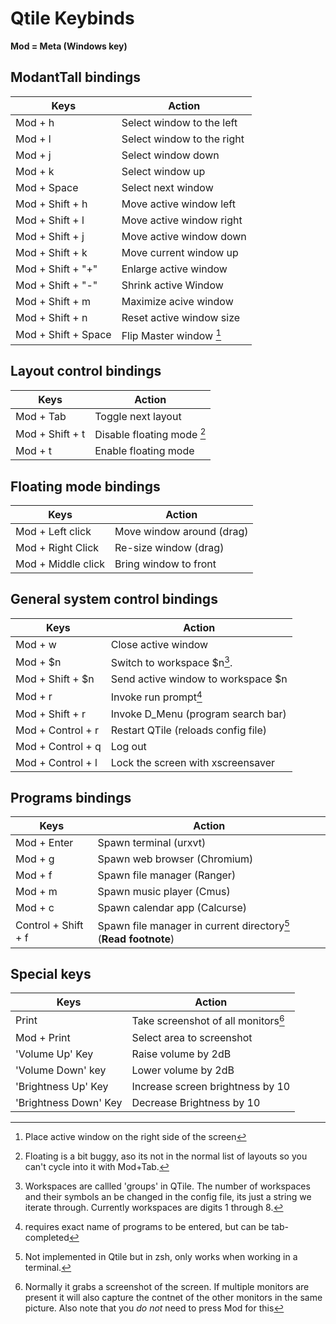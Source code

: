 # Qtile Keybinds

**Mod = Meta (Windows key)**

## ModantTall bindings

| **Keys**  | **Action**  |
|---|---|
| Mod + h  | Select window to the left  |
| Mod + l  | Select window to the right  |
| Mod + j  | Select window down   |
| Mod + k  | Select window up  |
| Mod + Space  | Select next window  |
| Mod + Shift + h  | Move active window left  |
| Mod + Shift + l  | Move active window right  |
| Mod + Shift + j  | Move active window down  |
| Mod + Shift + k  | Move current window up |
| Mod + Shift + "+"  | Enlarge active window  |
| Mod + Shift + "-"  | Shrink active Window  |
| Mod + Shift + m  | Maximize acive window  |
| Mod + Shift + n  | Reset active window size  |
| Mod + Shift + Space  | Flip Master window [^1] |


## Layout control bindings

| **Keys**  | **Action**  |
|---|---|
| Mod + Tab  | Toggle next layout  |
| Mod + Shift + t  | Disable floating mode [^2]  |
| Mod + t  | Enable floating mode  |

## Floating mode bindings

| **Keys**  | **Action**  |
|---|---|
| Mod + Left click  | Move window around (drag)  |
| Mod + Right Click  | Re-size window (drag)  |
| Mod + Middle click  | Bring window to front  |
 
## General system control bindings

| **Keys**  | **Action**  |
|---|---|
| Mod + w  | Close active window  |
| Mod + \$n | Switch to workspace $n[^3].
| Mod + Shift + \$n | Send active window to workspace \$n
| Mod + r  | Invoke run prompt[^4]  |
| Mod + Shift + r  | Invoke D_Menu (program search bar)   |
| Mod + Control + r  | Restart QTile (reloads config file) |
| Mod + Control + q  | Log out  |
| Mod + Control + l  | Lock the screen with xscreensaver  |

## Programs bindings

| **Keys**  | **Action**  |
|---|---|
| Mod + Enter  | Spawn terminal (urxvt)  |
| Mod + g  | Spawn web browser (Chromium)   |
| Mod + f  | Spawn file manager (Ranger)   |
| Mod + m  | Spawn music player (Cmus) |
| Mod + c  | Spawn calendar app (Calcurse) |
| Control + Shift + f  | Spawn file manager in current directory[^5] (**Read footnote**) |


## Special keys

| **Keys**  | **Action**  |
|---|---|
| Print  | Take screenshot of all monitors[^6] |
| Mod + Print  | Select area to screenshot  |
| 'Volume Up' Key  | Raise volume by 2dB  	|
| 'Volume Down' key  | Lower volume by 2dB  |
| 'Brightness Up' Key  | Increase screen brightness by 10  |
| 'Brightness Down' Key  | Decrease Brightness by 10       |


[^1]: Place active window on the right side of the screen
[^2]: Floating is a bit buggy, aso its not in the normal list of layouts so you can't cycle into it with Mod+Tab.
[^3]: Workspaces are callled 'groups' in QTile. The number of workspaces and their symbols an be changed in the config file, its just a string we iterate through. Currently workspaces are digits 1 through 8.
[^4]: requires exact name of programs to be entered, but can be tab-completed
[^5]: Not implemented in Qtile but in zsh, only works when working in a terminal.
[^6]: Normally it grabs a screenshot of the screen. If multiple monitors are present it will also capture the contnet of the other monitors in the same picture. Also note that you *do not* need to press Mod for this
